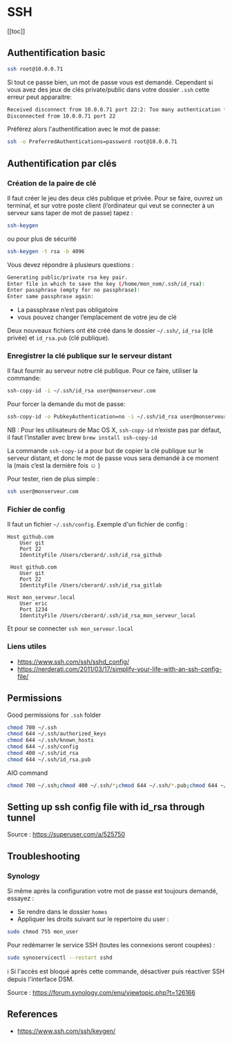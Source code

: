 # SSH

[[toc]]

## Authentification basic

 ```bash 
ssh root@10.0.0.71 
```

Si tout ce passe bien, un mot de passe vous est demandé. Cependant si vous avez des jeux de
clés private/public dans votre dossier `.ssh` cette erreur peut apparaitre: 

```bash
Received disconnect from 10.0.0.71 port 22:2: Too many authentication failures
Disconnected from 10.0.0.71 port 22
```

Préférez alors l'authentification avec le mot de passe: 

 ```bash 
ssh -o PreferredAuthentications=password root@10.0.0.71
```

## Authentification par clés 

### Création de la paire de clé

Il faut créer le jeu des deux clés publique et privée. Pour se faire, ouvrez un terminal, et sur votre poste client (l’ordinateur qui veut se connecter à un serveur sans taper de mot de passe) tapez :

```bash
ssh-keygen
```

ou pour plus de sécurité

```bash
ssh-keygen -t rsa -b 4096
```

Vous devez répondre à plusieurs questions :

```bash
Generating public/private rsa key pair.  
Enter file in which to save the key (/home/mon_nom/.ssh/id_rsa):  
Enter passphrase (empty for no passphrase):  
Enter same passphrase again:
```

- La passphrase n’est pas obligatoire
- vous pouvez changer l’emplacement de votre jeu de clé

Deux nouveaux fichiers ont été créé dans le dossier `~/.ssh/`, `id_rsa` (clé privée) et `id_rsa.pub` (clé publique).

### Enregistrer la clé publique sur le serveur distant

Il faut fournir au serveur notre clé publique. Pour ce faire, utiliser la commande:

```bash
ssh-copy-id -i ~/.ssh/id_rsa user@monserveur.com
```

Pour forcer la demande du mot de passe: 

```bash
ssh-copy-id -o PubkeyAuthentication=no -i ~/.ssh/id_rsa user@monserveur.com
```

NB : Pour les utilisateurs de Mac OS X, `ssh-copy-id` n’existe pas par défaut, il faut l’installer avec brew `brew install ssh-copy-id`

La commande `ssh-copy-id` a pour but de copier la clé publique sur le serveur distant, et donc le mot de passe vous sera demandé à ce moment la (mais c’est la dernière fois ☺ )

Pour tester, rien de plus simple :

```bash
ssh user@monserveur.com
```

### Fichier de config

Il faut un fichier `~/.ssh/config`. Exemple d'un fichier de config : 

```
Host github.com
    User git
    Port 22
    IdentityFile /Users/cberard/.ssh/id_rsa_github

 Host github.com
    User git
    Port 22
    IdentityFile /Users/cberard/.ssh/id_rsa_gitlab

Host mon_serveur.local
    User eric
    Port 1234
    IdentityFile /Users/cberard/.ssh/id_rsa_mon_serveur_local
```

Et pour se connecter `ssh mon_serveur.local`

### Liens utiles

- https://www.ssh.com/ssh/sshd_config/
- https://nerderati.com/2011/03/17/simplify-your-life-with-an-ssh-config-file/

## Permissions

Good permissions for `.ssh` folder

```bash
chmod 700 ~/.ssh
chmod 644 ~/.ssh/authorized_keys
chmod 644 ~/.ssh/known_hosts
chmod 644 ~/.ssh/config
chmod 400 ~/.ssh/id_rsa
chmod 644 ~/.ssh/id_rsa.pub
```

AIO command

```bash 
chmod 700 ~/.ssh;chmod 400 ~/.ssh/*;chmod 644 ~/.ssh/*.pub;chmod 644 ~/.ssh/authorized_keys;chmod 644 ~/.ssh/known_hosts;chmod 644 ~/.ssh/config
```

## Setting up ssh config file with id_rsa through tunnel

Source : https://superuser.com/a/525750

## Troubleshooting

### Synology

Si même après la configuration votre mot de passe est toujours demandé, essayez : 

- Se rendre dans le dossier `homes`
- Appliquer les droits suivant sur le repertoire du user : 

```bash
sudo chmod 755 mon_user
```

Pour redémarrer le service SSH (toutes les connexions seront coupées) : 

```bash
sudo synoservicectl --restart sshd
```

:information_source: Si l'accès est bloqué après cette commande, désactiver puis réactiver SSH depuis l'interface DSM.

Source : https://forum.synology.com/enu/viewtopic.php?t=126166

## References

- https://www.ssh.com/ssh/keygen/
